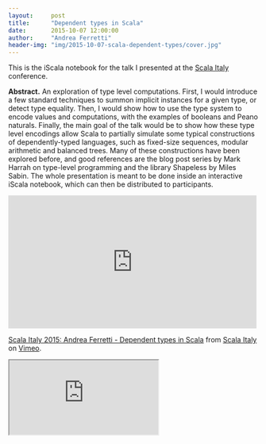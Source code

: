 ```yaml
---
layout:     post
title:      "Dependent types in Scala"
date:       2015-10-07 12:00:00
author:     "Andrea Ferretti"
header-img: "img/2015-10-07-scala-dependent-types/cover.jpg"
---
```


This is the iScala notebook for the talk I presented at the [Scala Italy](http://www.scala-italy.it/) conference.

**Abstract.** An exploration of type level computations. First, I would introduce a few standard techniques to summon implicit instances for a given type, or detect type equality. Then, I would show how to use the type system to encode values and computations, with the examples of booleans and Peano naturals. Finally, the main goal of the talk would be to show how these type level encodings allow Scala to partially simulate some typical constructions of dependently-typed languages, such as fixed-size sequences, modular arithmetic and balanced trees. Many of these constructions have been explored before, and good references are the blog post series by Mark Harrah on type-level programming and the library Shapeless by Miles Sabin. The whole presentation is meant to be done inside an interactive iScala notebook, which can then be distributed to participants.

<iframe src="https://player.vimeo.com/video/131975223" width="500" height="268" frameborder="0" webkitallowfullscreen mozallowfullscreen allowfullscreen></iframe> <p><a href="https://vimeo.com/131975223">Scala Italy 2015: Andrea Ferretti - Dependent types in Scala</a> from <a href="https://vimeo.com/user41133250">Scala Italy</a> on <a href="https://vimeo.com">Vimeo</a>.</p>

<iframe src="http://nbviewer.ipython.org/github/scala-italy/2015/blob/master/05a-andrea_ferretti-type-level-hackery/05a-andrea_ferretti-type-level-hackery.ipynb"></iframe> 

